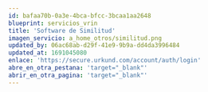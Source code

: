 ```yaml
---
id: bafaa70b-0a3e-4bca-bfcc-3bcaa1aa2648
blueprint: servicios_vrin
title: 'Software de Similitud'
imagen_servicio: a_home_otros/similitud.png
updated_by: 06ac68ab-d29f-41e9-9b9a-dd4da3996484
updated_at: 1691045080
enlace: 'https://secure.urkund.com/account/auth/login'
abre_en_otra_pestana: 'target="_blank"'
abrir_en_otra_pagina: 'target="_blank"'
---
```

